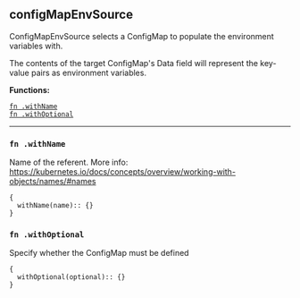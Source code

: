 
## configMapEnvSource
ConfigMapEnvSource selects a ConfigMap to populate the environment variables with.

The contents of the target ConfigMap's Data field will represent the key-value pairs as environment variables.

**Functions:**

[`fn .withName`](#fn-withname)  
[`fn .withOptional`](#fn-withoptional)  

---


### `fn .withName`
Name of the referent. More info: https://kubernetes.io/docs/concepts/overview/working-with-objects/names/#names
```jsonnet
{
  withName(name):: {}
}
```

### `fn .withOptional`
Specify whether the ConfigMap must be defined
```jsonnet
{
  withOptional(optional):: {}
}
```

